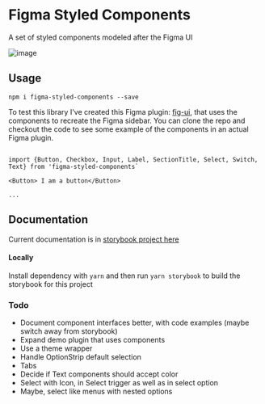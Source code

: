 # Figma Styled Components
A set of styled components modeled after the Figma UI

![image](https://user-images.githubusercontent.com/170681/62256697-2b65f500-b3b7-11e9-9937-7673ab072c84.png)

## Usage

```npm i figma-styled-components --save```

To test this library I've created this Figma plugin: [fig-ui](https://github.com/jhardy/fig-ui), that uses the components to recreate the Figma sidebar. You can clone the repo and checkout the code to see some example of the components in an actual Figma plugin.

```

import {Button, Checkbox, Input, Label, SectionTitle, Select, Switch, Text} from 'figma-styled-components`

<Button> I am a button</Button>

...

```

## Documentation

Current documentation is in [storybook project here](https://determined-borg-d1ccaa.netlify.com/)


#### Locally
Install dependency with `yarn` and then run `yarn storybook` to build the storybook for this project


### Todo
* Document component interfaces better, with code examples (maybe switch away from storybook)
* Expand demo plugin that uses components
* Use a theme wrapper
* Handle OptionStrip default selection
* Tabs
* Decide if Text components should accept color
* Select with Icon, in Select trigger as well as in select option
* Maybe, select like menus with nested options
